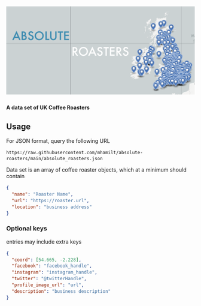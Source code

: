 # ![Absolute Roasters](img/logo.png)

**A data set of UK Coffee Roasters**

## Usage

For JSON format, query the following URL

```
https://raw.githubusercontent.com/mhamilt/absolute-roasters/main/absolute_roasters.json
```

Data set is an array of coffee roaster objects, which at a minimum should contain

```json
{
  "name": "Roaster Name",
  "url": "https://roaster.url",
  "location": "business address"
}
```

### Optional keys

entries may include extra keys

```json
{
  "coord": [54.665, -2.228],
  "facebook": "facebook_handle",
  "instagram": "instagram_handle",
  "twitter": "@twitterHandle",
  "profile_image_url": "url",
  "description": "business description"
}
```
